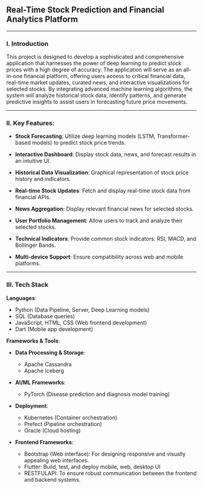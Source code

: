 ## Real-Time Stock Prediction and Financial Analytics Platform

---

### I. Introduction
This project is designed to develop a sophisticated and comprehensive application that harnesses the power of deep learning to predict stock prices with a high degree of accuracy. The application will serve as an all-in-one financial platform, offering users access to critical financial data, real-time market updates, curated news, and interactive visualizations for selected stocks. By integrating advanced machine learning algorithms, the system will analyze historical stock data, identify patterns, and generate predictive insights to assist users in forecasting future price movements. 

---

### II. Key Features:
- **Stock Forecasting**: Utilize deep learning models (LSTM, Transformer-based models) to predict stock price trends. 

- **Interactive Dashboard**: Display stock data, news, and forecast results in an intuitive UI. 

- **Historical Data Visualization**: Graphical representation of stock price history and indicators. 

- **Real-time Stock Updates**: Fetch and display real-time stock data from financial APIs. 

- **News Aggregation**: Display relevant financial news for selected stocks. 

- **User Portfolio Management**: Allow users to track and analyze their selected stocks. 

- **Technical Indicators**: Provide common stock indicators: RSI, MACD, and Bollinger Bands. 

- **Multi-device Support**: Ensure compatibility across web and mobile platforms. 

---

### III. Tech Stack
**Languages**:
- Python (Data Pipeline, Server, Deep Learning models)
- SQL (Database queries)
- JavaScript, HTML, CSS (Web frontend development)
- Dart (Mobile app development)

**Frameworks & Tools**:
- **Data Processing & Storage**:
    - Apache Cassandra
    - Apache Iceberg
- **AI/ML Frameworks**:
    - PyTorch (Disease prediction and diagnosis model training)

- **Deployment**:
    - Kubernetes (Container orchestration)
    - Prefect (Pipeline orchestration)
    - Oracle (Cloud hosting)

- **Frontend Frameworks**:
    - Bootstrap (Web interface): For designing responsive and visually appealing web interfaces.
    - Flutter: Build, test, and deploy mobile, web, desktop UI
    - RESTFULAPI: To ensure robust communication between the frontend and backend systems.